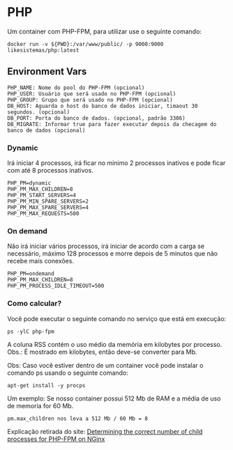 # PHP

Um container com PHP-FPM, para utilizar use o seguinte comando:

```
docker run -v ${PWD}:/var/www/public/ -p 9000:9000 likesistemas/php:latest
```

## Environment Vars
```
PHP_NAME: Nome do pool do PHP-FPM (opcional)
PHP_USER: Usuário que será usado no PHP-FPM (opcional)
PHP_GROUP: Grupo que será usado no PHP-FPM (opcional)
DB_HOST: Aguarda o host do banco de dados iniciar, timaout 30 segundos. (opcional)
DB_PORT: Porta do banco de dados. (opcional, padrão 3306)
DB_MIGRATE: Informar true para fazer executar depois da checagem do banco de dados (opcional)
```

### Dynamic
Irá iniciar 4 processos, irá ficar no minimo 2 processos inativos e pode ficar com até 8 processos inativos.

```
PHP_PM=dynamic
PHP_PM_MAX_CHILDREN=8
PHP_PM_START_SERVERS=4
PHP_PM_MIN_SPARE_SERVERS=2
PHP_PM_MAX_SPARE_SERVERS=4
PHP_PM_MAX_REQUESTS=500
```

### On demand
Não irá iniciar vários processos, irá iniciar de acordo com a carga se necessário, máximo 128 processos e morre depois de 5 minutos que não recebe mais conexões.

```
PHP_PM=ondemand
PHP_PM_MAX_CHILDREN=8
PHP_PM_PROCESS_IDLE_TIMEOUT=500
```

### Como calcular?
Você pode executar o seguinte comando no serviço que está em execução:

```
ps -ylC php-fpm
```

A coluna RSS contém o uso médio da memória em kilobytes por processo. Obs.: É mostrado em kilobytes, então deve-se converter para Mb.

Obs: Caso você estiver dentro de um container você pode instalar o comando ps usando o seguinte comando:

```
apt-get install -y procps
```

Um exemplo: 
Se nosso container possui 512 Mb de RAM e a média de uso de memoria for 60 Mb.

```
pm.max_children nos leva a 512 Mb / 60 Mb = 8
```

Explicação retirada do site: <a href="https://www.kinamo.be/en/support/faq/determining-the-correct-number-of-child-processes-for-php-fpm-on-nginx">Determining the correct number of child processes for PHP-FPM on NGinx</a>
